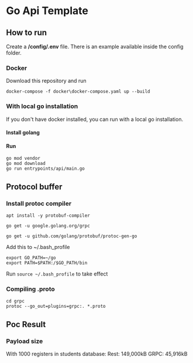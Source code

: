 # Go Api Template

## How to run
Create a **/config/.env** file. There is an example available inside the config folder.

### Docker
Download this repository and run
````shell
docker-compose -f docker\docker-compose.yaml up --build
````

### With local go installation
If you don't have docker installed, you can run with a local go installation.

#### Install golang

#### Run
````shell
go mod vendor
go mod download
go run entrypoints/api/main.go
````

## Protocol buffer
### Install protoc compiler
````shell
apt install -y protobuf-compiler

go get -u google.golang.org/grpc

go get -u github.com/golang/protobuf/protoc-gen-go

````
Add this to ~/.bash_profile
```
export GO_PATH=~/go
export PATH=$PATH:/$GO_PATH/bin
```

Run ``source ~/.bash_profile`` to take effect

### Compiling .proto
````shell
cd grpc
protoc --go_out=plugins=grpc:. *.proto
````

## Poc Result
### Payload size
With 1000 registers in students database:
Rest: 149,000kB
GRPC:  45,916kB

